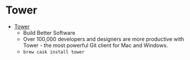 # Tower
- [Tower](https://www.git-tower.com/)
  -  Build Better Software
  - Over 100,000 developers and designers are more productive with Tower - the most powerful Git client for Mac and Windows.
  - `brew cask install tower`

